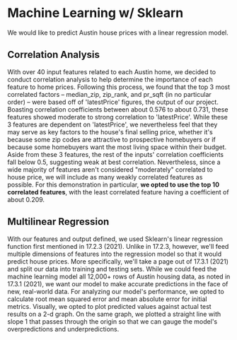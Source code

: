 # Machine Learning w/ Sklearn
We would like to predict Austin house prices with a linear regression model.

## Correlation Analysis
With over 40 input features related to each Austin home, we decided to conduct correlation analysis to help determine the importance of each feature to home prices. Following this process, we found that the top 3 most correlated factors – median_zip, zip_rank, and pr_sqft (in no particular order) – were based off of 'latestPrice' figures, the output of our project. Boasting correlation coefficients between about 0.576 to about 0.731, these features showed moderate to strong correlation to 'latestPrice'. While these 3 features are dependent on 'latestPrice', we nevertheless feel that they may serve as key factors to the house's final selling price, whether it's because some zip codes are attractive to prospective homebuyers or if because some homebuyers want the most living space within their budget. Aside from these 3 features, the rest of the inputs' correlation coefficients fall below 0.5, suggesting weak at best correlation. Nevertheless, since a wide majority of features aren't considered "moderately" correlated to house price, we will include as many weakly correlated features as possible. For this demonstration in particular, **we opted to use the top 10 correlated features**, with the least correlated feature having a coefficient of about 0.209.

## Multilinear Regression
With our features and output defined, we used Sklearn's linear regression function first mentioned in 17.2.3 (2021). Unlike in 17.2.3, however, we'll feed multiple dimensions of features into the regression model so that it would predict house prices. More specifically, we'll take a page out of 17.3.1 (2021) and split our data into training and testing sets. While we could feed the machine learning model all 12,000+ rows of Austin housing data, as noted in 17.3.1 (2021), we want our model to make accurate predictions in the face of new, real-world data. For analyzing our model's performance, we opted to calculate root mean squared error and mean absolute error for initial metrics. Visually, we opted to plot predicted values against actual test results on a 2-d graph. On the same graph, we plotted a straight line with slope 1 that passes through the origin so that we can gauge the model's overpredictions and underpredictions.
